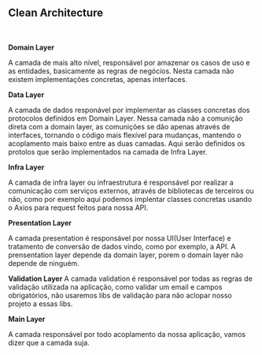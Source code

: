 ## Clean Architecture
<br/>

**Domain Layer**

A camada de mais alto nível, responsável por amazenar os casos de uso e as entidades, basicamente as regras de negócios. Nesta camada não existem implementações concretas, apenas interfaces.

**Data Layer**

A camada de dados responável por implementar as classes concretas dos protocolos definidos em Domain Layer.
Nessa camada não a comunição direta com a domain layer, as comunições se dão apenas através de interfaces, tornando o código mais flexível para mudanças, mantendo o acoplamento mais baixo entre as duas camadas. Aqui serão definidos os protolos que serão implementados na camada de Infra Layer.

**Infra Layer**

A camada de infra layer ou infraestrutura é responsável por realizar a comunicação com serviços externos, através de bibliotecas de terceiros ou não, como por exemplo aqui podemos implentar classes concretas usando o Axios para request feitos para nossa API.

**Presentation Layer**

A camada presentation é responsável por nossa UI(User Interface) e tratamento de conversão de dados vindo, como por exemplo, a API. A prensentation layer depende da domain layer, porem o domain layer não depende de ninguém.


**Validation Layer**
A camada validation é responsável por todas as regras de validação utilizada na aplicação, como validar um email e campos obrigatórios, não usaremos libs de validação para não aclopar nosso projeto a essas libs.

**Main Layer**

A camada responsável por todo acoplamento da nossa aplicação, vamos dizer que a camada suja.